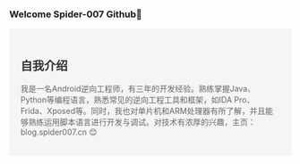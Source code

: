 ###  Welcome Spider-007 Github👋

<div style="background-color: #f5f5f5; padding: 20px;">
  <h2 style="color: #333;">自我介绍</h2>
  <p style="color: #666;">我是一名Android逆向工程师，有三年的开发经验。熟练掌握Java、Python等编程语言，熟悉常见的逆向工程工具和框架，如IDA Pro、Frida、Xposed等。同时，我也对单片机和ARM处理器有所了解，并且能够熟练运用脚本语言进行开发与调试。对技术有浓厚的兴趣，主页：blog.spider007.cn  😊</p >
</div>
